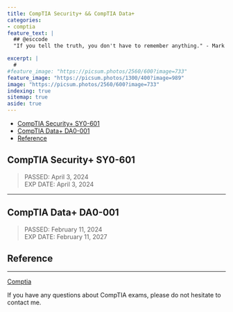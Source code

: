 ```yaml
---
title: CompTIA Security+ && CompTIA Data+
categories:
- comptia
feature_text: |
  ## @esccode
  "If you tell the truth, you don't have to remember anything." - Mark Twain

excerpt: |
  # 
#feature_image: "https://picsum.photos/2560/600?image=733"
feature_image: "https://picsum.photos/1300/400?image=989"
image: "https://picsum.photos/2560/600?image=733"
indexing: true
sitemap: true
aside: true
---
```


- [CompTIA Security+ SY0-601](#comptia-security-sy0-601)
- [CompTIA Data+ DA0-001](#comptia-data-da0-001)
- [Reference](#reference)

## CompTIA Security+ SY0-601

> PASSED: April 3, 2024  
> EXP DATE: April 3, 2024

---

## CompTIA Data+ DA0-001  

> PASSED:   February 11, 2024  
> EXP DATE: February 11, 2027

## Reference

---

[Comptia](https://www.comptia.org/certifications)

If you have any questions about CompTIA  exams, please do not hesitate to contact me.

